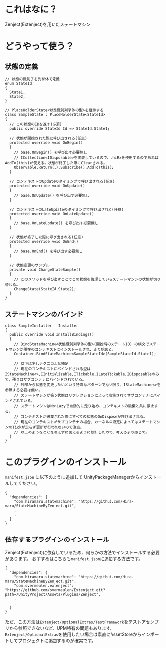 # これはなに？
Zenject(Extenject)を用いたステートマシン

# どうやって使う？

## 状態の定義
```
// 状態の識別子を列挙体で定義
enum StateId
{
  State1,
  State2,
}

// PlaceHolderState<状態識別列挙体の型>を継承する
class SampleState : PlaceHolderState<StateId>
{
  // この状態のIDを返す(必須)
  public override StateId Id => StateId.State1;
  
  // 状態が開始された際に呼び出される(任意)
  protected override void OnBegin()
  {
    // base.OnBegin() を呼び出す必要無し
    // ICollection<IDisposable>を実装しているので、UniRxを使用するのであればAddTo(this)が使える。状態が終了した際にClearされる。
    Observable.Return(1).Subscribe().AddTo(this);
  }
  
  // コンテキストのUpdateのタイミングで呼び出される(任意)
  protected override void OnUpdate()
  {
    // base.OnUpdate() を呼び出す必要無し
  }
  
  // コンテキストのLateUpdateのタイミングで呼び出される(任意)
  protected override void OnLateUpdate()
  {
    // base.OnLateUpdate() を呼び出す必要無し
  }
  
  // 状態が終了した際に呼び出される(任意)
  protected override void OnEnd()
  {
    // base.OnEnd() を呼び出す必要無し
  }
  
  // 状態変更のサンプル
  private void ChangeStateSample()
  {
    // このメソッドを呼び出すことでこの状態を管理しているステートマシンの状態が切り替わる。
    ChangeState(StateId.State2);
  }
}
```

## ステートマシンのバインド
```
class SampleInstaller : Installer
{
  public override void InstallBindings()
  {
    // BindStateMachine<状態識別列挙体の型>(開始時のステートID) の構文でステートマシンが現在のコンテキストにインストールされ、走り始める。
    Container.BindStateMachine<SampleStateId>(SampleStateId.State1);
    
    // 以下は少しテクニカルな補足
    // 現在のコンテキストにバインドされる型はIStateMachine<>,IInitializable,ITickable,ILateTickable,IDisposableのみで、残りはサブコンテナにバインドされている。
    // 外部から状態を変更したいという特殊なパターンでない限り、IStateMachine<>を参照する必要は無い。
    // ステートマシンが扱う状態はリフレクションによって収集されてサブコンテナにバインドされている。
    // ステートマシンはNonLazyで自動的に走り始め、コンテキストの破棄と共に停止する。
    // コンテキストが破棄された際にすべての状態のOnDisposeが呼び出される。
    // 現在のコンテキストがサブコンテナの場合、カーネルの設定によってはステートマシンのTickが走らず更新が行われないので注意。
    // 以上のようなことを考えずに使えるように設計したので、考えるより感じて。
  }
}
```

# このプラグインのインストール
`manifest.json` に以下のように追加して UnityPackageManagerからインストールしてください。
```
{
  "dependencies": {
    "com.hiramaru.statemachine": "https://github.com/Hira-maru/StateMachineByZenject.git",
    .
    .
  }
}
```

## 依存するプラグインのインストール
Zenject(Extenject)に依存しているため、何らかの方法でインストールする必要があります。
おすすめはこちらも`manifest.json`に追加する方法です。
```
{
  "dependencies": {
    "com.hiramaru.statemachine": "https://github.com/Hira-maru/StateMachineByZenject.git",
    "com.svermeulen.extenject": "https://github.com/svermeulen/Extenject.git?path=/UnityProject/Assets/Plugins/Zenject",
    .
    .
  }
}
```
ただ、この方法は`Extenject/OptionalExtras/TestFramework`をテストアセンブリから参照できないなど、UPM特有の問題もあります。
`Extenject/OptionalExtras`を使用したい場合は素直にAssetStoreからインポートしてプロジェクトに追加するのが確実です。
